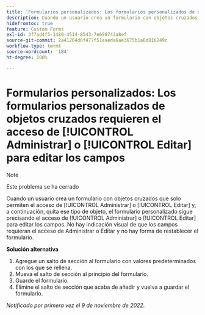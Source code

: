 ```yaml
---
title: 'Formularios personalizados: Los formularios personalizados de objetos cruzados requieren el acceso de Administrar o Editar para editar los campos'
description: Cuando un usuario crea un formulario con objetos cruzados que solo permiten el acceso de Administrar o Editar y, a continuación, quita ese tipo de objeto, el formulario personalizado sigue precisando el acceso de Administrar o Editar para editar los campos. No hay indicación visual de que los campos requieran el acceso de Administrar o Editar y no hay forma de restablecer el formulario.
hidefromtoc: true
feature: Custom Forms
exl-id: 3f7ad4f5-1480-4514-8543-7e699743a8ef
source-git-commit: 2a41264d6f477f51eaeda6ae3675b1a6d816249c
workflow-type: tm+mt
source-wordcount: '184'
ht-degree: 100%

---
```


# Formularios personalizados: Los formularios personalizados de objetos cruzados requieren el acceso de [!UICONTROL Administrar] o [!UICONTROL Editar] para editar los campos

<!--Won't fix, live for workaround-->

>[!NOTE]
>
>Este problema se ha cerrado

Cuando un usuario crea un formulario con objetos cruzados que solo permiten el acceso de [!UICONTROL Administrar] o [!UICONTROL Editar] y, a continuación, quita ese tipo de objeto, el formulario personalizado sigue precisando el acceso de [!UICONTROL Administrar] o [!UICONTROL Editar] para editar los campos. No hay indicación visual de que los campos requieran el acceso de Administrar o Editar y no hay forma de restablecer el formulario.

**Solución alternativa**

1. Agregue un salto de sección al formulario con valores predeterminados con los que se rellena.
2. Mueva el salto de sección al principio del formulario.
3. Guarde el formulario.
4. Elimine el salto de sección que acaba de añadir y vuelva a guardar el formulario.

_Notificado por primera vez el 9 de noviembre de 2022._
